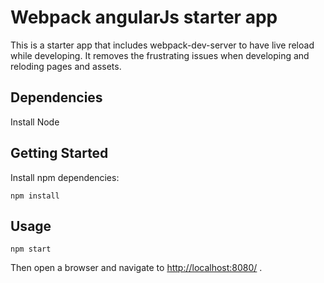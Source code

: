 # Webpack angularJs starter app

This is a starter app that includes webpack-dev-server to have live reload while developing. It removes the frustrating issues when developing and reloding pages and assets.

## Dependencies

Install Node

## Getting Started

Install npm dependencies:

```
npm install
```

## Usage

```
npm start
```

Then open a browser and navigate to [http://localhost:8080/](http://localhost:8080/) .